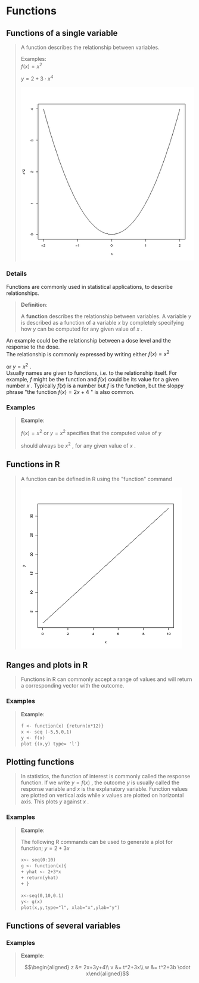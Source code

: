 # Functions

## Functions of a single variable

> A function describes the relationship between variables.
> 
> Examples:\
>  $f(x) = x^2$
> 
> 
>  $y = 2+3\cdot x^4$
> 
> 
> ![Fig. 4](../media/5_1_Functions_of_a_single_variable.png)

### Details

Functions are commonly used in statistical applications, to describe
relationships.

> **Definition**:  
> 
> A **function** describes the relationship between variables. A variable
>  $y$
>  is described as a function of a variable  $x$
>  by completely
> specifying how  $y$
>  can be computed for any given value of  $x$
> .

An example could be the relationship between a dose level and the
response to the dose.\
The relationship is commonly expressed by writing either  $f(x) = x^{2}$

or  $y = x^2$
.\
Usually names are given to functions, i.e. to the relationship itself.
For example,  $f$
 might be the function and  $f(x)$
 could be its value for
a given number  $x$
. Typically  $f(x)$
 is a number but  $f$
 is the
function, but the sloppy phrase \"the function  $f(x)=2x+4$
\" is also
common.

### Examples

> **Example**:  
> 
>  $f(x) = x^2$
>  or  $y = x^2$
>  specifies that the computed value of  $y$
> 
> should always be  $x^2$
> , for any given value of  $x$
> .

## Functions in R

> A function can be defined in R using the \"function\" command
> 
> ![Fig. 5](../media/5_2_Functions_in_R.png)

## Ranges and plots in R

> Functions in R can commonly accept a range of values and will return a
> corresponding vector with the outcome.

### Examples

> **Example**:  
> 
>     f <- function(x) {return(x*12)}
>     x <- seq (-5,5,0,1)
>     y <- f(x)
>     plot {(x,y) type= 'l'} 

## Plotting functions

> In statistics, the function of interest is commonly called the response
> function. If we write  $y=f(x)$
> , the outcome  $y$
>  is usually called the
> response variable and  $x$
>  is the explanatory variable. Function values
> are plotted on vertical axis while  $x$
>  values are plotted on horizontal
> axis. This plots  $y$
>  against  $x$
> .

### Examples

> **Example**:  
> 
> The following R commands can be used to generate a plot for function;
>  $y= 2+3x$
> 
> 
>     x<- seq(0:10)
>     g <- function(x){
>     + yhat <- 2+3*x
>     + return(yhat)
>     + }
>      
>     x<-seq(0,10,0.1)
>     y<- g(x)
>     plot(x,y,type="l", xlab="x",ylab="y")

## Functions of several variables

### Examples

> **Example**:  
> 
> 
> $$\begin{aligned}
> z &= 2x+3y+4\\
> v &= t^2+3x\\
> w &= t^2+3b \cdot x\end{aligned}$$
